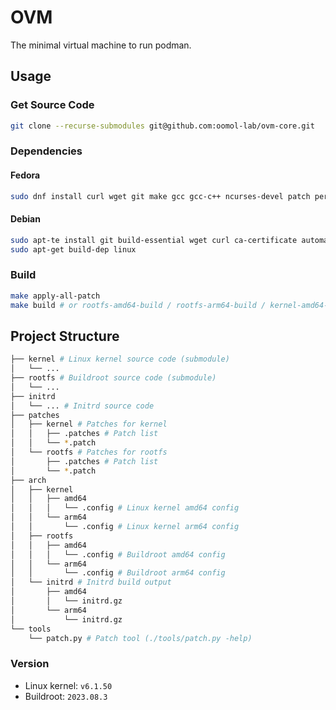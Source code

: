 # OVM

The minimal virtual machine to run podman.

## Usage

### Get Source Code

```bash
git clone --recurse-submodules git@github.com:oomol-lab/ovm-core.git
```

### Dependencies

#### Fedora

```bash
sudo dnf install curl wget git make gcc gcc-c++ ncurses-devel patch perl-core netcat flex bison gcc-aarch64-linux-gnu gcc-c++-aarch64-linux-gnu binutils-aarch64-linux-gnu kernel-cross-headers
```

#### Debian

```bash
sudo apt-te install git build-essential wget curl ca-certificate automake gdb bc libncurses5-dev
sudo apt-get build-dep linux
```

### Build

```bash
make apply-all-patch
make build # or rootfs-amd64-build / rootfs-arm64-build / kernel-amd64-build / kernel-arm64-build
```

## Project Structure

```bash
├── kernel # Linux kernel source code (submodule)
│   └── ...
├── rootfs # Buildroot source code (submodule)
│   └── ...
├── initrd
│   └── ... # Initrd source code
├── patches
│   ├── kernel # Patches for kernel
│   │   ├── .patches # Patch list
│   │   └── *.patch
│   └── rootfs # Patches for rootfs
│       ├── .patches # Patch list
│       └── *.patch
├── arch
│   ├── kernel
│   │   ├── amd64
│   │   │   └── .config # Linux kernel amd64 config
│   │   └── arm64
│   │       └── .config # Linux kernel arm64 config
│   ├── rootfs
│   │   ├── amd64
│   │   │   └── .config # Buildroot amd64 config
│   │   └── arm64
│   │       └── .config # Buildroot arm64 config
│   └── initrd # Initrd build output
│       ├── amd64
│       │   └── initrd.gz
│       └── arm64
│           └── initrd.gz
└── tools
    └── patch.py # Patch tool (./tools/patch.py -help)
```

### Version

* Linux kernel: `v6.1.50`
* Buildroot: `2023.08.3`

